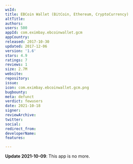 ```yaml
---
wsId: 
title: EBCoin Wallet (BitCoin, Ethereum, CryptoCurrency)
altTitle: 
authors: 
users: 500
appId: com.eximbay.ebcoinwallet.gcm
appCountry: 
released: 2017-10-30
updated: 2017-12-06
version: '1.6'
stars: 4.9
ratings: 7
reviews: 1
size: 2.7M
website: 
repository: 
issue: 
icon: com.eximbay.ebcoinwallet.gcm.png
bugbounty: 
meta: defunct
verdict: fewusers
date: 2021-10-18
signer: 
reviewArchive: 
twitter: 
social: 
redirect_from: 
developerName: 
features: 

---
```


**Update 2021-10-09**: This app is no more.
